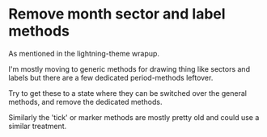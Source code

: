 Remove month sector and label methods
=====================================

As mentioned in the lightning-theme wrapup.

I'm mostly moving to generic methods for drawing thing like sectors and labels but there are a few dedicated period-methods leftover.

Try to get these to a state where they can be switched over the general methods, and remove the dedicated methods.

Similarly the 'tick' or marker methods are mostly pretty old and could use a similar treatment.

